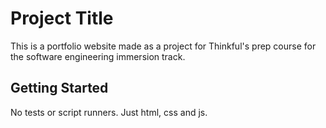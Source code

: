 # Project Title

This is a portfolio website made as a project for Thinkful's prep course for the software engineering immersion track.

## Getting Started

No tests or script runners. Just html, css and js.